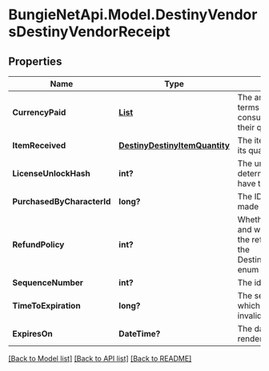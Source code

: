 # BungieNetApi.Model.DestinyVendorsDestinyVendorReceipt
## Properties

Name | Type | Description | Notes
------------ | ------------- | ------------- | -------------
**CurrencyPaid** | [**List<DestinyDestinyItemQuantity>**](DestinyDestinyItemQuantity.md) | The amount paid for the item, in terms of items that were consumed in the purchase and their quantity. | [optional] 
**ItemReceived** | [**DestinyDestinyItemQuantity**](DestinyDestinyItemQuantity.md) | The item that was received, and its quantity. | [optional] 
**LicenseUnlockHash** | **int?** | The unlock flag used to determine whether you still have the purchased item. | [optional] 
**PurchasedByCharacterId** | **long?** | The ID of the character who made the purchase. | [optional] 
**RefundPolicy** | **int?** | Whether you can get a refund, and what happens in order for the refund to be received. See the DestinyVendorItemRefundPolicy enum for details. | [optional] 
**SequenceNumber** | **int?** | The identifier of this receipt. | [optional] 
**TimeToExpiration** | **long?** | The seconds since epoch at which this receipt is rendered invalid. | [optional] 
**ExpiresOn** | **DateTime?** | The date at which this receipt is rendered invalid. | [optional] 

[[Back to Model list]](../README.md#documentation-for-models) [[Back to API list]](../README.md#documentation-for-api-endpoints) [[Back to README]](../README.md)

